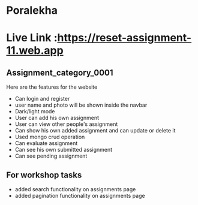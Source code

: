 # Poralekha

# Live Link :https://reset-assignment-11.web.app

## Assignment_category_0001

Here are the features for the website

- Can login and register
- user name and photo will be shown inside the navbar
- Dark/light mode
- User can add his own assignment
- User can view other people's assignment
- Can show his own added assignment and can update or delete it
- Used mongo crud operation
- Can evaluate assignment
- Can see his own submitted assignment
- Can see pending assignment

## For workshop tasks

- added search functionality on assignments page
- added pagination functionality on assignments page
